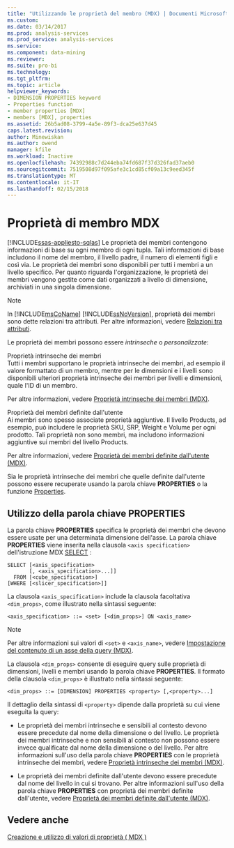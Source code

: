 ```yaml
---
title: "Utilizzando le proprietà del membro (MDX) | Documenti Microsoft"
ms.custom: 
ms.date: 03/14/2017
ms.prod: analysis-services
ms.prod_service: analysis-services
ms.service: 
ms.component: data-mining
ms.reviewer: 
ms.suite: pro-bi
ms.technology: 
ms.tgt_pltfrm: 
ms.topic: article
helpviewer_keywords:
- DIMENSION PROPERTIES keyword
- Properties function
- member properties [MDX]
- members [MDX], properties
ms.assetid: 26b5ad08-3799-4a5e-89f3-dca25e637d45
caps.latest.revision: 
author: Minewiskan
ms.author: owend
manager: kfile
ms.workload: Inactive
ms.openlocfilehash: 74392988c7d244eba74fd687f37d326fad37aeb0
ms.sourcegitcommit: 7519508d97f095afe3c1cd85cf09a13c9eed345f
ms.translationtype: MT
ms.contentlocale: it-IT
ms.lasthandoff: 02/15/2018
---
```

# <a name="mdx-member-properties"></a>Proprietà di membro MDX
[!INCLUDE[ssas-appliesto-sqlas](../../../includes/ssas-appliesto-sqlas.md)]
Le proprietà dei membri contengono informazioni di base su ogni membro di ogni tupla. Tali informazioni di base includono il nome del membro, il livello padre, il numero di elementi figli e così via. Le proprietà dei membri sono disponibili per tutti i membri a un livello specifico. Per quanto riguarda l'organizzazione, le proprietà dei membri vengono gestite come dati organizzati a livello di dimensione, archiviati in una singola dimensione.  
  
> [!NOTE]  
>  In [!INCLUDE[msCoName](../../../includes/msconame-md.md)] [!INCLUDE[ssNoVersion](../../../includes/ssnoversion-md.md)], proprietà dei membri sono dette relazioni tra attributi. Per altre informazioni, vedere [Relazioni tra attributi](../../../analysis-services/multidimensional-models-olap-logical-dimension-objects/attribute-relationships.md).  
  
 Le proprietà dei membri possono essere *intrinseche* o *personalizzate*:  
  
 Proprietà intrinseche dei membri  
 Tutti i membri supportano le proprietà intrinseche dei membri, ad esempio il valore formattato di un membro, mentre per le dimensioni e i livelli sono disponibili ulteriori proprietà intrinseche dei membri per livelli e dimensioni, quale l'ID di un membro.  
  
 Per altre informazioni, vedere [Proprietà intrinseche dei membri &#40;MDX&#41;](../../../analysis-services/multidimensional-models/mdx/mdx-member-properties-intrinsic-member-properties.md).  
  
 Proprietà dei membri definite dall'utente  
 Ai membri sono spesso associate proprietà aggiuntive. Il livello Products, ad esempio, può includere le proprietà SKU, SRP, Weight e Volume per ogni prodotto. Tali proprietà non sono membri, ma includono informazioni aggiuntive sui membri del livello Products.  
  
 Per altre informazioni, vedere [Proprietà dei membri definite dall'utente &#40;MDX&#41;](../../../analysis-services/multidimensional-models/mdx/mdx-member-properties-user-defined-member-properties.md).  
  
 Sia le proprietà intrinseche dei membri che quelle definite dall'utente possono essere recuperate usando la parola chiave **PROPERTIES** o la funzione [Properties](../../../mdx/properties-mdx.md).  
  
## <a name="using-the-properties-keyword"></a>Utilizzo della parola chiave PROPERTIES  
 La parola chiave **PROPERTIES** specifica le proprietà dei membri che devono essere usate per una determinata dimensione dell'asse. La parola chiave **PROPERTIES** viene inserita nella clausola `<axis specification>` dell'istruzione MDX [SELECT](../../../mdx/mdx-data-manipulation-select.md) :  
  
```  
SELECT [<axis_specification>  
       [, <axis_specification>...]]  
  FROM [<cube_specification>]  
[WHERE [<slicer_specification>]]  
```  
  
 La clausola `<axis_specification>` include la clausola facoltativa `<dim_props>`, come illustrato nella sintassi seguente:  
  
```  
<axis_specification> ::= <set> [<dim_props>] ON <axis_name>  
```  
  
> [!NOTE]  
>  Per altre informazioni sui valori di `<set>` e `<axis_name>`, vedere [Impostazione del contenuto di un asse della query &#40;MDX&#41;](../../../analysis-services/multidimensional-models/mdx/mdx-query-and-slicer-axes-specify-the-contents-of-a-query-axis.md).  
  
 La clausola `<dim_props>` consente di eseguire query sulle proprietà di dimensioni, livelli e membri usando la parola chiave **PROPERTIES**. Il formato della clausola `<dim_props>` è illustrato nella sintassi seguente:  
  
```  
<dim_props> ::= [DIMENSION] PROPERTIES <property> [,<property>...]  
```  
  
 Il dettaglio della sintassi di `<property>` dipende dalla proprietà su cui viene eseguita la query:  
  
-   Le proprietà dei membri intrinseche e sensibili al contesto devono essere precedute dal nome della dimensione o del livello. Le proprietà dei membri intrinseche e non sensibili al contesto non possono essere invece qualificate dal nome della dimensione o del livello. Per altre informazioni sull'uso della parola chiave **PROPERTIES** con le proprietà intrinseche dei membri, vedere [Proprietà intrinseche dei membri &#40;MDX&#41;](../../../analysis-services/multidimensional-models/mdx/mdx-member-properties-intrinsic-member-properties.md).  
  
-   Le proprietà dei membri definite dall'utente devono essere precedute dal nome del livello in cui si trovano. Per altre informazioni sull'uso della parola chiave **PROPERTIES** con proprietà dei membri definite dall'utente, vedere [Proprietà dei membri definite dall'utente &#40;MDX&#41;](../../../analysis-services/multidimensional-models/mdx/mdx-member-properties-user-defined-member-properties.md).  
  
## <a name="see-also"></a>Vedere anche  
 [Creazione e utilizzo di valori di proprietà &#40; MDX &#41;](http://msdn.microsoft.com/library/0cafb269-03c8-4183-b6e9-220f071e4ef2)  
  
  
